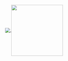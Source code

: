<!--## I'm a computer science researcher and student-->

<p align="center">
  <a href="https://github.com/inaprel3?tab=repositories">
    <img
      align="center"
      src="https://github-readme-stats.vercel.app/api/top-langs/?username=inaprel3&layout=compact&theme=dark&hide_border=true"
    />
  </a>
  <a href="https://github.com/inaprel3?tab=repositories">
    <img
      align="center"
      height="170"
      src="https://github-readme-stats.vercel.app/api?username=inaprel3&count_private=true&show_icons=true&custom_title=Github%20Status&hide=issues&theme=dark&hide_border=true"
    />
  </a>
</p>
